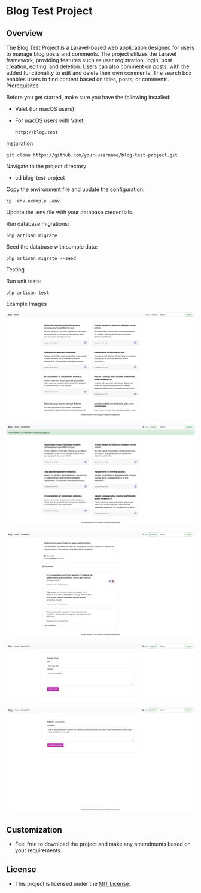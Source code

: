 # Blog Test Project
## Overview

The Blog Test Project is a Laravel-based web application designed for users to manage blog posts and comments. The project utilizes the Laravel framework, providing features such as user registration, login, post creation, editing, and deletion. Users can also comment on posts, with the added functionality to edit and delete their own comments. The search box enables users to find content based on titles, posts, or comments.
Prerequisites

Before you get started, make sure you have the following installed:
    
  - Valet (for macOS users)
  - For macOS users with Valet:
    
        http://blog.test

Installation

    git clone https://github.com/your-username/blog-test-project.git

Navigate to the project directory

  - cd blog-test-project

Copy the environment file and update the configuration:

    cp .env.example .env

Update the .env file with your database credentials.

Run database migrations:

    php artisan migrate

Seed the database with sample data:

    php artisan migrate --seed

Testing

Run unit tests:

    php artisan test


Example Images

![](example-images/image1.png)

![](example-images/image2.png)

![](example-images/image3.png)

![](example-images/image4.png)

![](example-images/image5.png)

## Customization

  - Feel free to download the project and make any amendments based on your requirements.

## License

  - This project is licensed under the [MIT License](LICENSE).
